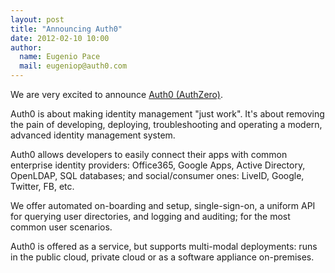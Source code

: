 ```yaml
---
layout: post
title: "Announcing Auth0"
date: 2012-02-10 10:00
author: 
  name: Eugenio Pace
  mail: eugeniop@auth0.com
---
```


We are very excited to announce [Auth0 (AuthZero)](http://www.auth0.com).

Auth0 is about making identity management "just work". It's about removing the pain of developing, deploying, troubleshooting and operating a modern, advanced identity management system.

Auth0 allows developers to easily connect their apps with common enterprise identity providers: Office365, Google Apps, Active Directory, OpenLDAP, SQL databases; and social/consumer ones: LiveID, Google, Twitter, FB, etc.

We offer automated on-boarding and setup, single-sign-on, a uniform API for querying user directories, and logging and auditing; for the most common user scenarios.

Auth0 is offered as a service, but supports multi-modal deployments: runs in the public cloud, private cloud or as a software appliance on-premises.
